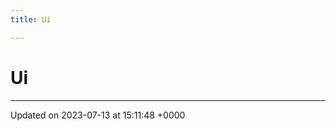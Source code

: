 ```yaml
---
title: Ui

---
```


# Ui








-------------------------------

Updated on 2023-07-13 at 15:11:48 +0000